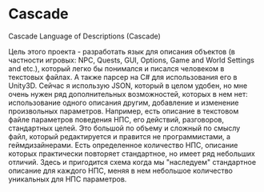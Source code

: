 # Cascade
Cascade Language of Descriptions (Cascade)

Цель этого проекта - разработать язык для описания объектов (в частности игровых: NPC, Quests, GUI, Options, Game and World Settings and etc.), который легко бы понимался и писался человеком в текстовых файлах. А также парсер на C# для использования его в Unity3D.
Сейчас я использую JSON, который в целом удобен, но мне очень нужен ряд дополнительных возможностей, которых в нем нет: использование одного описания другим, добавление и изменение произвольных параметров. Например, есть описание в текстовом файле параметров поведения НПС, его действий, разговоров, стандартных целей. Это большой по объему и сложный по смыслу файл, который редактируется и правится не программистами, а геймдизайнерами. Есть определенное количество НПС, описание которых практически повторяет стандартное, но имеет ряд небольших отличий. Здесь и пригодится схема когда мы "наследуем" стандартное описание для каждого НПС, меняя в нем небольшое количество уникальных для НПС параметров.

